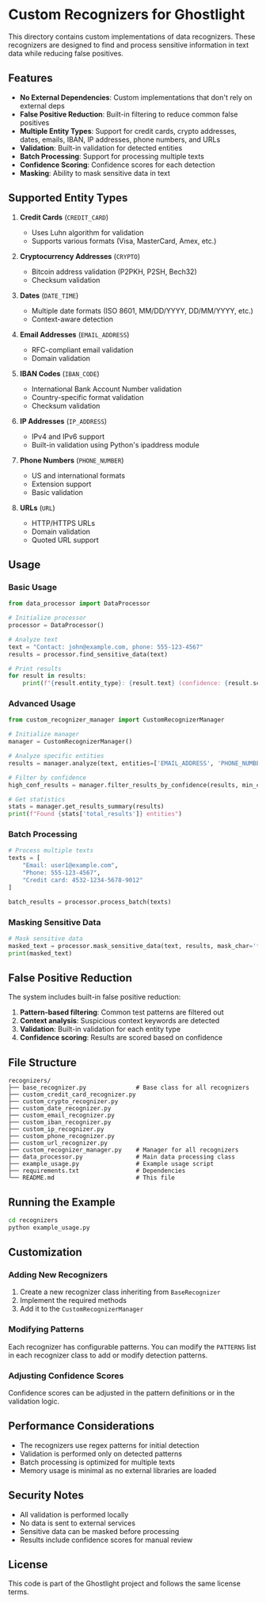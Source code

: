 # Custom Recognizers for Ghostlight

This directory contains custom implementations of data recognizers. These recognizers are designed to find and process sensitive information in text data while reducing false positives.

## Features

- **No External Dependencies**: Custom implementations that don't rely on external deps
- **False Positive Reduction**: Built-in filtering to reduce common false positives
- **Multiple Entity Types**: Support for credit cards, crypto addresses, dates, emails, IBAN, IP addresses, phone numbers, and URLs
- **Validation**: Built-in validation for detected entities
- **Batch Processing**: Support for processing multiple texts
- **Confidence Scoring**: Confidence scores for each detection
- **Masking**: Ability to mask sensitive data in text

## Supported Entity Types

1. **Credit Cards** (`CREDIT_CARD`)
   - Uses Luhn algorithm for validation
   - Supports various formats (Visa, MasterCard, Amex, etc.)

2. **Cryptocurrency Addresses** (`CRYPTO`)
   - Bitcoin address validation (P2PKH, P2SH, Bech32)
   - Checksum validation

3. **Dates** (`DATE_TIME`)
   - Multiple date formats (ISO 8601, MM/DD/YYYY, DD/MM/YYYY, etc.)
   - Context-aware detection

4. **Email Addresses** (`EMAIL_ADDRESS`)
   - RFC-compliant email validation
   - Domain validation

5. **IBAN Codes** (`IBAN_CODE`)
   - International Bank Account Number validation
   - Country-specific format validation
   - Checksum validation

6. **IP Addresses** (`IP_ADDRESS`)
   - IPv4 and IPv6 support
   - Built-in validation using Python's ipaddress module

7. **Phone Numbers** (`PHONE_NUMBER`)
   - US and international formats
   - Extension support
   - Basic validation

8. **URLs** (`URL`)
   - HTTP/HTTPS URLs
   - Domain validation
   - Quoted URL support

## Usage

### Basic Usage

```python
from data_processor import DataProcessor

# Initialize processor
processor = DataProcessor()

# Analyze text
text = "Contact: john@example.com, phone: 555-123-4567"
results = processor.find_sensitive_data(text)

# Print results
for result in results:
    print(f"{result.entity_type}: {result.text} (confidence: {result.score:.2f})")
```

### Advanced Usage

```python
from custom_recognizer_manager import CustomRecognizerManager

# Initialize manager
manager = CustomRecognizerManager()

# Analyze specific entities
results = manager.analyze(text, entities=['EMAIL_ADDRESS', 'PHONE_NUMBER'])

# Filter by confidence
high_conf_results = manager.filter_results_by_confidence(results, min_confidence=0.7)

# Get statistics
stats = manager.get_results_summary(results)
print(f"Found {stats['total_results']} entities")
```

### Batch Processing

```python
# Process multiple texts
texts = [
    "Email: user1@example.com",
    "Phone: 555-123-4567",
    "Credit card: 4532-1234-5678-9012"
]

batch_results = processor.process_batch(texts)
```

### Masking Sensitive Data

```python
# Mask sensitive data
masked_text = processor.mask_sensitive_data(text, results, mask_char='*')
print(masked_text)
```

## False Positive Reduction

The system includes built-in false positive reduction:

1. **Pattern-based filtering**: Common test patterns are filtered out
2. **Context analysis**: Suspicious context keywords are detected
3. **Validation**: Built-in validation for each entity type
4. **Confidence scoring**: Results are scored based on confidence

## File Structure

```
recognizers/
├── base_recognizer.py              # Base class for all recognizers
├── custom_credit_card_recognizer.py
├── custom_crypto_recognizer.py
├── custom_date_recognizer.py
├── custom_email_recognizer.py
├── custom_iban_recognizer.py
├── custom_ip_recognizer.py
├── custom_phone_recognizer.py
├── custom_url_recognizer.py
├── custom_recognizer_manager.py    # Manager for all recognizers
├── data_processor.py               # Main data processing class
├── example_usage.py                # Example usage script
├── requirements.txt                # Dependencies
└── README.md                       # This file
```

## Running the Example

```bash
cd recognizers
python example_usage.py
```

## Customization

### Adding New Recognizers

1. Create a new recognizer class inheriting from `BaseRecognizer`
2. Implement the required methods
3. Add it to the `CustomRecognizerManager`

### Modifying Patterns

Each recognizer has configurable patterns. You can modify the `PATTERNS` list in each recognizer class to add or modify detection patterns.

### Adjusting Confidence Scores

Confidence scores can be adjusted in the pattern definitions or in the validation logic.

## Performance Considerations

- The recognizers use regex patterns for initial detection
- Validation is performed only on detected patterns
- Batch processing is optimized for multiple texts
- Memory usage is minimal as no external libraries are loaded

## Security Notes

- All validation is performed locally
- No data is sent to external services
- Sensitive data can be masked before processing
- Results include confidence scores for manual review

## License

This code is part of the Ghostlight project and follows the same license terms.
